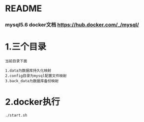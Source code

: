 # README

### mysql5.6 docker文档 https://hub.docker.com/_/mysql/

# 1.三个目录

```shell
当前目录下面

1.data为数据库持久化映射
2.config目录为mysql配置文件映射
3.back_data为数据库备份映射
```

# 2.docker执行
```shell
./start.sh
```
